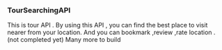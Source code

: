 ### **TourSearchingAPI**
This is tour API . By using this API  ,  you can find the best place to visit nearer from your location. And you can bookmark ,review ,rate location .
(not completed yet)
Many more to build 

